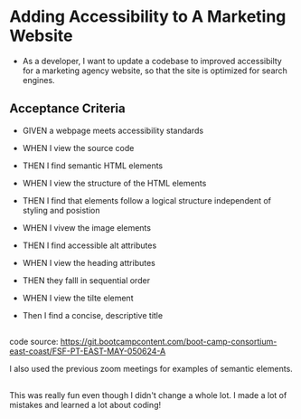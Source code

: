 #  Adding Accessibility to A Marketing Website

 * As a developer, I want to update a codebase to improved accessibilty for a marketing agency website, so that the site is optimized for search engines.

 ## Acceptance Criteria

 * GIVEN a webpage meets accessibility standards

 * WHEN I view the source code

 * THEN I find semantic HTML elements

 * WHEN I view the structure of the HTML elements

 * THEN I find that elements follow a logical structure independent of styling and posistion

 * WHEN I vivew the image elements

 * THEN I find accessible alt attributes

 * WHEN I view the heading attributes

 * THEN they falll in sequential order

 * WHEN I view the tilte element

 * Then I find a concise, descriptive title

 ##

 code source: https://git.bootcampcontent.com/boot-camp-consortium-east-coast/FSF-PT-EAST-MAY-050624-A

 I also used the previous zoom meetings for examples of semantic elements.




##

 This was really fun even though I didn't change a whole lot. I made a lot of mistakes and learned a lot about coding!


